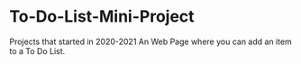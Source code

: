 # To-Do-List-Mini-Project
Projects that started in 2020-2021
An Web Page where you can add an item to a To Do List.
